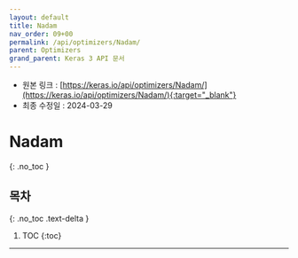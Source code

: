 ```yaml
---
layout: default
title: Nadam
nav_order: 09+00
permalink: /api/optimizers/Nadam/
parent: Optimizers
grand_parent: Keras 3 API 문서
---
```


* 원본 링크 : [https://keras.io/api/optimizers/Nadam/](https://keras.io/api/optimizers/Nadam/){:target="_blank"}
* 최종 수정일 : 2024-03-29

# Nadam
{: .no_toc }

## 목차
{: .no_toc .text-delta }

1. TOC
{:toc}

---
